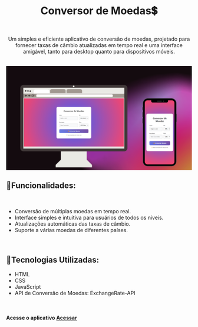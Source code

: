 <h1 align="center">Conversor de Moedas💲</h1>
<br>
<p align="center">Um simples e eficiente aplicativo de conversão de moedas, projetado para fornecer taxas
  de câmbio atualizadas em tempo real e uma interface amigável, tanto para desktop quanto para dispositivos móveis.</p>
<br>

<img src="mockup.png" align="center" width="800px" />
<br>

<h2>🚀Funcionalidades:</h2>
<br>
<ul>
  <li>Conversão de múltiplas moedas em tempo real.</li>
  <li>Interface simples e intuitiva para usuários de todos os níveis.</li>
  <li>Atualizações automáticas das taxas de câmbio.</li>
  <li>Suporte a várias moedas de diferentes países.</li>
</ul>
<br>
<h2>🔧Tecnologias Utilizadas:</h2>
<ul>
  <li>HTML</li>
  <li>CSS</li>
  <li>JavaScript</li>
  <li>API de Conversão de Moedas: ExchangeRate-API</li>
</ul>

<br>

<h4>Acesse o aplicativo <a href="https://tatiane-oliveiraa.github.io/Conversor-de-Moedas/">Acessar</a></h4>
